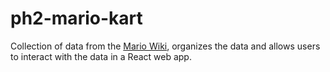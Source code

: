 # ph2-mario-kart
Collection of data from the [Mario Wiki](https://www.mariowiki.com/), organizes the data and allows users to interact with the data in a React web app.
